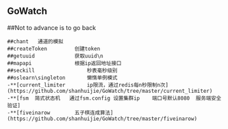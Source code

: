 ## GoWatch  
##Not to advance is to go back  

    ##chant   通道的模拟  
    ##createToken         创建token  
    ##getuuid             获取uuid\n  
    ##mapapi              根据ip返回地址接口  
    ##seckill                 秒表毫秒级别  
    ##oslearn\singleton       懒惰单例模式  
    -**[current_limiter       ip限流，通过redis每n秒限制n次](https://github.com/shanhuijie/GoWatch/tree/master/current_limiter)  
    -**[fsm  简式状态机   通过fsm.config 设置集群ip    端口号默认8080  服务端安全验证]  
    -**[fiveinarow        五子棋连成算法](https://github.com/shanhuijie/GoWatch/tree/master/fiveinarow)  

